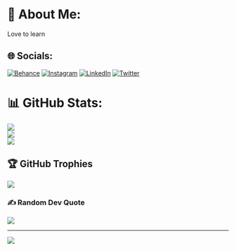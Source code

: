 # 💫 About Me:
Love to learn


## 🌐 Socials:
[![Behance](https://img.shields.io/badge/Behance-1769ff?logo=behance&logoColor=white)](https://behance.net/Ubaiid) [![Instagram](https://img.shields.io/badge/Instagram-%23E4405F.svg?logo=Instagram&logoColor=white)](https://instagram.com/ubaiid.13) [![LinkedIn](https://img.shields.io/badge/LinkedIn-%230077B5.svg?logo=linkedin&logoColor=white)](https://linkedin.com/in/ubaid-ullah-57a283202) [![Twitter](https://img.shields.io/badge/Twitter-%231DA1F2.svg?logo=Twitter&logoColor=white)](https://twitter.com/Ubaidul47817909) 

# 📊 GitHub Stats:
![](https://github-readme-stats.vercel.app/api?username=UbaidCowlar&theme=dark&hide_border=false&include_all_commits=true&count_private=true)<br/>
![](https://github-readme-streak-stats.herokuapp.com/?user=UbaidCowlar&theme=dark&hide_border=false)<br/>
![](https://github-readme-stats.vercel.app/api/top-langs/?username=UbaidCowlar&theme=dark&hide_border=false&include_all_commits=true&count_private=true&layout=compact)

## 🏆 GitHub Trophies
![](https://github-profile-trophy.vercel.app/?username=UbaidCowlar&theme=buddhism&no-frame=true&no-bg=true&margin-w=4)

### ✍️ Random Dev Quote
![](https://quotes-github-readme.vercel.app/api?type=horizontal&theme=dark)

---
[![](https://visitcount.itsvg.in/api?id=UbaidCowlar&icon=7&color=4)](https://visitcount.itsvg.in)

<!-- Proudly created with GPRM ( https://gprm.itsvg.in ) -->
